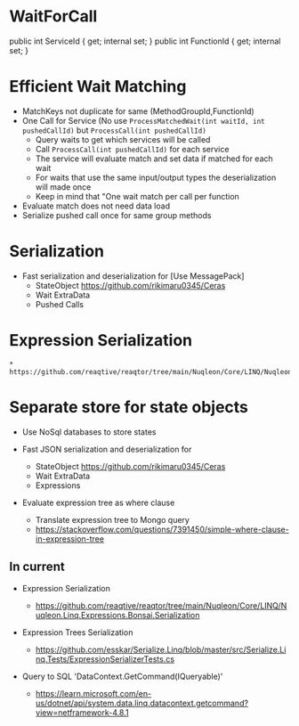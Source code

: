 ﻿# WaitForCall
public int ServiceId { get; internal set; }
public int FunctionId { get; internal set; }

# Efficient Wait Matching
* MatchKeys not duplicate for same (MethodGroupId,FunctionId)
* One Call for Service (No use `ProcessMatchedWait(int waitId, int pushedCallId)` but `ProcessCall(int pushedCallId)`
	* Query waits to get which services will be called
	* Call `ProcessCall(int pushedCallId)` for each service
	* The service will evaluate match and set data if matched for each wait
	* For waits that use the same input/output types the deserialization will made once
	* Keep in mind that "One wait match per call per function
* Evaluate match does not need data load
* Serialize pushed call once for same group methods

# Serialization
* Fast serialization and deserialization for [Use MessagePack] 
	* StateObject https://github.com/rikimaru0345/Ceras
	* Wait ExtraData
	* Pushed Calls

# Expression Serialization
	* https://github.com/reaqtive/reaqtor/tree/main/Nuqleon/Core/LINQ/Nuqleon.Linq.Expressions.Bonsai

# Separate store for state objects
* Use NoSql databases to store states

* Fast JSON serialization and deserialization for
	* StateObject https://github.com/rikimaru0345/Ceras
	* Wait ExtraData
	* Expressions


* Evaluate expression tree as where clause
	* Translate expression tree to Mongo query
	* https://stackoverflow.com/questions/7391450/simple-where-clause-in-expression-tree





## In current
* Expression Serialization
	* https://github.com/reaqtive/reaqtor/tree/main/Nuqleon/Core/LINQ/Nuqleon.Linq.Expressions.Bonsai.Serialization
* Expression Trees Serialization
	* https://github.com/esskar/Serialize.Linq/blob/master/src/Serialize.Linq.Tests/ExpressionSerializerTests.cs

* Query to SQL 'DataContext.GetCommand(IQueryable)'
	* https://learn.microsoft.com/en-us/dotnet/api/system.data.linq.datacontext.getcommand?view=netframework-4.8.1

